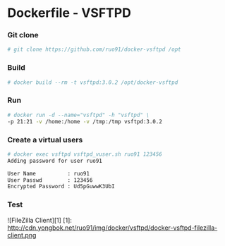 # Dockerfile - VSFTPD

### Git clone

```sh
# git clone https://github.com/ruo91/docker-vsftpd /opt
```

### Build

```sh
# docker build --rm -t vsftpd:3.0.2 /opt/docker-vsftpd
```

### Run

```sh
# docker run -d --name="vsftpd" -h "vsftpd" \
-p 21:21 -v /home:/home -v /tmp:/tmp vsftpd:3.0.2
```

### Create a virtual users
```sh
# docker exec vsftpd vsftpd_vuser.sh ruo91 123456
Adding password for user ruo91

User Name          : ruo91
User Passwd        : 123456
Encrypted Password : Ud5pGuwwK3UbI
```

### Test
![FileZilla Client][1]
[1]: http://cdn.yongbok.net/ruo91/img/docker/vsftpd/docker-vsftpd-filezilla-client.png
